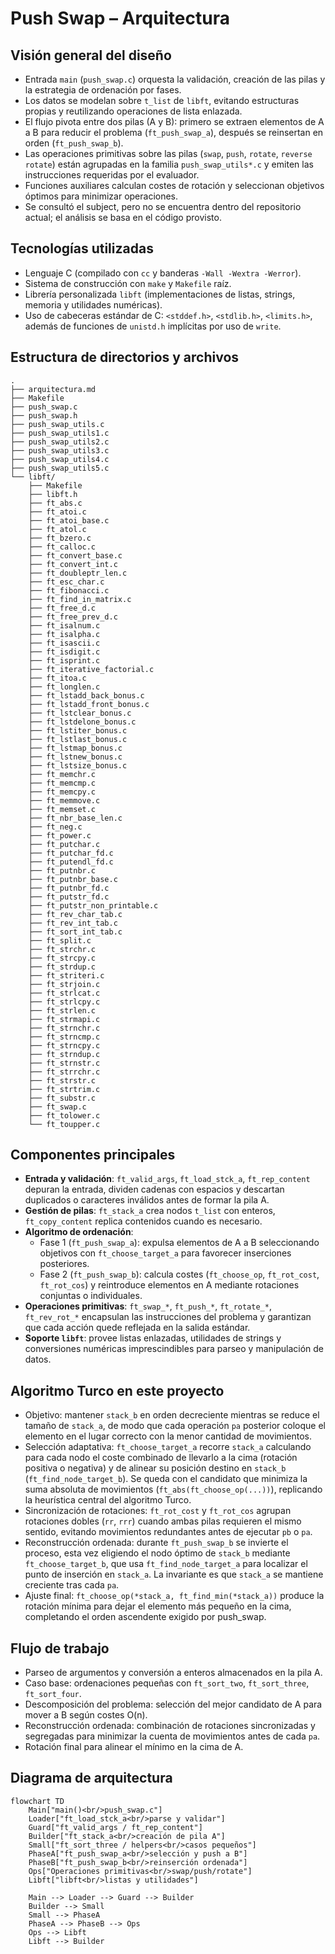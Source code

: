 # Push Swap – Arquitectura

## Visión general del diseño
- Entrada `main` (`push_swap.c`) orquesta la validación, creación de las pilas y la estrategia de ordenación por fases.
- Los datos se modelan sobre `t_list` de `libft`, evitando estructuras propias y reutilizando operaciones de lista enlazada.
- El flujo pivota entre dos pilas (A y B): primero se extraen elementos de A a B para reducir el problema (`ft_push_swap_a`), después se reinsertan en orden (`ft_push_swap_b`).
- Las operaciones primitivas sobre las pilas (`swap`, `push`, `rotate`, `reverse rotate`) están agrupadas en la familia `push_swap_utils*.c` y emiten las instrucciones requeridas por el evaluador.
- Funciones auxiliares calculan costes de rotación y seleccionan objetivos óptimos para minimizar operaciones.
- Se consultó el subject, pero no se encuentra dentro del repositorio actual; el análisis se basa en el código provisto.

## Tecnologías utilizadas
- Lenguaje C (compilado con `cc` y banderas `-Wall -Wextra -Werror`).
- Sistema de construcción con `make` y `Makefile` raíz.
- Librería personalizada `libft` (implementaciones de listas, strings, memoria y utilidades numéricas).
- Uso de cabeceras estándar de C: `<stddef.h>`, `<stdlib.h>`, `<limits.h>`, además de funciones de `unistd.h` implícitas por uso de `write`.

## Estructura de directorios y archivos
```text
.
├── arquitectura.md
├── Makefile
├── push_swap.c
├── push_swap.h
├── push_swap_utils.c
├── push_swap_utils1.c
├── push_swap_utils2.c
├── push_swap_utils3.c
├── push_swap_utils4.c
├── push_swap_utils5.c
└── libft/
    ├── Makefile
    ├── libft.h
    ├── ft_abs.c
    ├── ft_atoi.c
    ├── ft_atoi_base.c
    ├── ft_atol.c
    ├── ft_bzero.c
    ├── ft_calloc.c
    ├── ft_convert_base.c
    ├── ft_convert_int.c
    ├── ft_doubleptr_len.c
    ├── ft_esc_char.c
    ├── ft_fibonacci.c
    ├── ft_find_in_matrix.c
    ├── ft_free_d.c
    ├── ft_free_prev_d.c
    ├── ft_isalnum.c
    ├── ft_isalpha.c
    ├── ft_isascii.c
    ├── ft_isdigit.c
    ├── ft_isprint.c
    ├── ft_iterative_factorial.c
    ├── ft_itoa.c
    ├── ft_longlen.c
    ├── ft_lstadd_back_bonus.c
    ├── ft_lstadd_front_bonus.c
    ├── ft_lstclear_bonus.c
    ├── ft_lstdelone_bonus.c
    ├── ft_lstiter_bonus.c
    ├── ft_lstlast_bonus.c
    ├── ft_lstmap_bonus.c
    ├── ft_lstnew_bonus.c
    ├── ft_lstsize_bonus.c
    ├── ft_memchr.c
    ├── ft_memcmp.c
    ├── ft_memcpy.c
    ├── ft_memmove.c
    ├── ft_memset.c
    ├── ft_nbr_base_len.c
    ├── ft_neg.c
    ├── ft_power.c
    ├── ft_putchar.c
    ├── ft_putchar_fd.c
    ├── ft_putendl_fd.c
    ├── ft_putnbr.c
    ├── ft_putnbr_base.c
    ├── ft_putnbr_fd.c
    ├── ft_putstr_fd.c
    ├── ft_putstr_non_printable.c
    ├── ft_rev_char_tab.c
    ├── ft_rev_int_tab.c
    ├── ft_sort_int_tab.c
    ├── ft_split.c
    ├── ft_strchr.c
    ├── ft_strcpy.c
    ├── ft_strdup.c
    ├── ft_striteri.c
    ├── ft_strjoin.c
    ├── ft_strlcat.c
    ├── ft_strlcpy.c
    ├── ft_strlen.c
    ├── ft_strmapi.c
    ├── ft_strnchr.c
    ├── ft_strncmp.c
    ├── ft_strncpy.c
    ├── ft_strndup.c
    ├── ft_strnstr.c
    ├── ft_strrchr.c
    ├── ft_strstr.c
    ├── ft_strtrim.c
    ├── ft_substr.c
    ├── ft_swap.c
    ├── ft_tolower.c
    └── ft_toupper.c
```

## Componentes principales
- **Entrada y validación**: `ft_valid_args`, `ft_load_stck_a`, `ft_rep_content` depuran la entrada, dividen cadenas con espacios y descartan duplicados o caracteres inválidos antes de formar la pila A.
- **Gestión de pilas**: `ft_stack_a` crea nodos `t_list` con enteros, `ft_copy_content` replica contenidos cuando es necesario.
- **Algoritmo de ordenación**:
  - Fase 1 (`ft_push_swap_a`): expulsa elementos de A a B seleccionando objetivos con `ft_choose_target_a` para favorecer inserciones posteriores.
  - Fase 2 (`ft_push_swap_b`): calcula costes (`ft_choose_op`, `ft_rot_cost`, `ft_rot_cos`) y reintroduce elementos en A mediante rotaciones conjuntas o individuales.
- **Operaciones primitivas**: `ft_swap_*`, `ft_push_*`, `ft_rotate_*`, `ft_rev_rot_*` encapsulan las instrucciones del problema y garantizan que cada acción quede reflejada en la salida estándar.
- **Soporte `libft`**: provee listas enlazadas, utilidades de strings y conversiones numéricas imprescindibles para parseo y manipulación de datos.

## Algoritmo Turco en este proyecto
- Objetivo: mantener `stack_b` en orden decreciente mientras se reduce el tamaño de `stack_a`, de modo que cada operación `pa` posterior coloque el elemento en el lugar correcto con la menor cantidad de movimientos.
- Selección adaptativa: `ft_choose_target_a` recorre `stack_a` calculando para cada nodo el coste combinado de llevarlo a la cima (rotación positiva o negativa) y de alinear su posición destino en `stack_b` (`ft_find_node_target_b`). Se queda con el candidato que minimiza la suma absoluta de movimientos (`ft_abs(ft_choose_op(...))`), replicando la heurística central del algoritmo Turco.
- Sincronización de rotaciones: `ft_rot_cost` y `ft_rot_cos` agrupan rotaciones dobles (`rr`, `rrr`) cuando ambas pilas requieren el mismo sentido, evitando movimientos redundantes antes de ejecutar `pb` o `pa`.
- Reconstrucción ordenada: durante `ft_push_swap_b` se invierte el proceso, esta vez eligiendo el nodo óptimo de `stack_b` mediante `ft_choose_target_b`, que usa `ft_find_node_target_a` para localizar el punto de inserción en `stack_a`. La invariante es que `stack_a` se mantiene creciente tras cada `pa`.
- Ajuste final: `ft_choose_op(*stack_a, ft_find_min(*stack_a))` produce la rotación mínima para dejar el elemento más pequeño en la cima, completando el orden ascendente exigido por push_swap.

## Flujo de trabajo
- Parseo de argumentos y conversión a enteros almacenados en la pila A.
- Caso base: ordenaciones pequeñas con `ft_sort_two`, `ft_sort_three`, `ft_sort_four`.
- Descomposición del problema: selección del mejor candidato de A para mover a B según costes O(n).
- Reconstrucción ordenada: combinación de rotaciones sincronizadas y segregadas para minimizar la cuenta de movimientos antes de cada `pa`.
- Rotación final para alinear el mínimo en la cima de A.

## Diagrama de arquitectura
```mermaid
flowchart TD
    Main["main()<br/>push_swap.c"]
    Loader["ft_load_stck_a<br/>parse y validar"]
    Guard["ft_valid_args / ft_rep_content"]
    Builder["ft_stack_a<br/>creación de pila A"]
    Small["ft_sort_three / helpers<br/>casos pequeños"]
    PhaseA["ft_push_swap_a<br/>selección y push a B"]
    PhaseB["ft_push_swap_b<br/>reinserción ordenada"]
    Ops["Operaciones primitivas<br/>swap/push/rotate"]
    Libft["libft<br/>listas y utilidades"]

    Main --> Loader --> Guard --> Builder
    Builder --> Small
    Small --> PhaseA
    PhaseA --> PhaseB --> Ops
    Ops --> Libft
    Libft --> Builder
```

